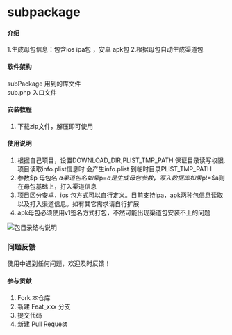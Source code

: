 # subpackage

#### 介绍
1.生成母包信息：包含ios ipa包 ，安卓 apk包  2.根据母包自动生成渠道包

#### 软件架构
subPackage 用到的库文件  
sub.php    入口文件

#### 安装教程

1.  下载zip文件，解压即可使用 

#### 使用说明

1.  根据自己项目，设置DOWNLOAD_DIR,PLIST_TMP_PATH 保证目录读写权限.项目读取info.plist信息时 会产生info.plist 到临时目录PLIST_TMP_PATH 
2.  参数$p 母包名 $a 渠道包名 如果$p=$a 是生成母包参数，写入数据库 如果$p!=$a则在母包基础上，打入渠道信息
3.  项目区分安卓，ios 包方式可以自行定义。目前支持ipa，apk两种包信息读取以及打入渠道信息。如有其它需求请自行扩展
4.  apk母包必须使用v1签名方式打包，不然可能出现渠道包安装不上的问题

![包目录结构说明](https://gitee.com/tongyh/subpackage/blob/master/dir-tmplate.png "tongyh")

### 问题反馈
使用中遇到任何问题，欢迎及时反馈！

#### 参与贡献

1.  Fork 本仓库
2.  新建 Feat_xxx 分支
3.  提交代码
4.  新建 Pull Request

